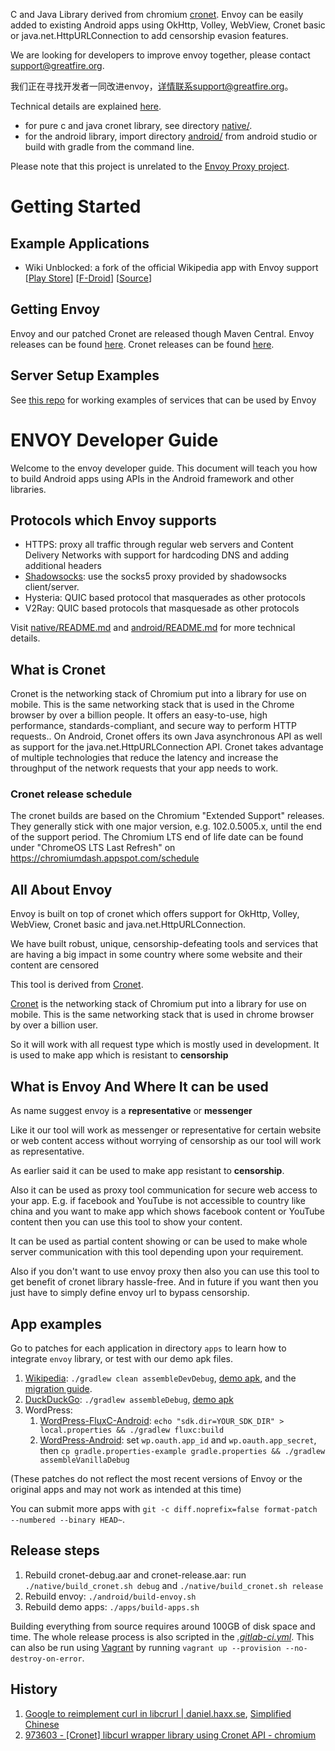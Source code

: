 C and Java Library derived from chromium [cronet](https://chromium.googlesource.com/chromium/src/+/master/components/cronet/). Envoy can be easily added to existing Android apps using OkHttp, Volley, WebView, Cronet basic or java.net.HttpURLConnection to add censorship evasion features.

We are looking for developers to improve envoy together, please contact support@greatfire.org.

我们正在寻找开发者一同改进envoy，详情联系support@greatfire.org。

Technical details are explained [here](native/README.md).

* for pure c and java cronet library, see directory [native/](native).
* for the android library, import directory [android/](android) from android studio or build with gradle from the command line.

Please note that this project is unrelated to the [Envoy Proxy project](https://www.envoyproxy.io/).

# Getting Started

## Example Applications

* Wiki Unblocked: a fork of the official Wikipedia app with Envoy support [[Play Store](https://play.google.com/store/apps/details?id=org.greatfire.wikiunblocked)] [[F-Droid](https://f-droid.org/en/packages/org.greatfire.wikiunblocked.fdroid/)] [[Source](https://github.com/greatfire/apps-android-wikipedia-envoy/tree/wiki-unblocked)]

## Getting Envoy

Envoy and our patched Cronet are released though Maven Central.
Envoy releases can be found [here](https://mvnrepository.com/artifact/org.greatfire/envoy).
Cronet releases can be found [here](https://mvnrepository.com/artifact/org.greatfire.envoy/cronet).

## Server Setup Examples

See [this repo](https://gitlab.com/stevenmcdonald/envoy-proxy-examples/) for working examples of services that can be used by Envoy

# ENVOY Developer Guide

Welcome to the envoy developer guide.
This document will teach you how to build Android apps using
APIs in the Android framework and other libraries.

## Protocols which Envoy supports

- HTTPS: proxy all traffic through regular web servers and Content Delivery Networks with support for hardcoding DNS and adding additional headers
- [Shadowsocks](https://github.com/gfw-report/shadowsocks-rust): use the socks5 proxy provided by shadowsocks client/server.
- Hysteria: QUIC based protocol that masquerades as other protocols
- V2Ray: QUIC based protocols that masquesade as other protocols

Visit [native/README.md](./native/README.md) and [android/README.md](./android/README.md) for more technical details.

## What is Cronet
Cronet is the networking stack of Chromium put into a library for use on mobile. This is the same networking stack that is used in the Chrome browser by over a billion people. It offers an easy-to-use, high performance, standards-compliant, and secure way to perform HTTP requests.. On Android, Cronet offers its own Java asynchronous API as well as support for the java.net.HttpURLConnection API. Cronet takes advantage of multiple technologies that reduce the latency and increase the throughput of the network requests that your app needs to work.

### Cronet release schedule

The cronet builds are based on the Chromium "Extended Support" releases.  They generally stick with one major version, e.g. 102.0.5005.x, until the end of the support period.  The Chromium LTS end of life date can be found under "ChromeOS LTS Last Refresh" on https://chromiumdash.appspot.com/schedule

## All About Envoy
Envoy is built on top of cronet which offers support for OkHttp, Volley, WebView, Cronet basic and java.net.HttpURLConnection.

We have built robust, unique, censorship-defeating tools and services that are having a big impact in some country where some website and their content are censored

This tool is derived from [Cronet](https://chromium.googlesource.com/chromium/src/+/master/components/cronet/).

[Cronet](https://chromium.googlesource.com/chromium/src/+/master/components/cronet/) is the networking stack of Chromium put into a library for use on mobile. This is the same networking stack that is used in chrome browser by over a billion user.

So it will work with all request type which is mostly used in development.
It is used to make app which is resistant to **censorship**

## What is Envoy And Where It can be used

As name suggest envoy is a **representative** or  **messenger**

Like it our tool will work as messenger or representative for certain website or web content access without worrying of censorship as our tool will work as representative.

As earlier said it can be used to make app resistant to  **censorship**.

Also it can be used as proxy tool communication for secure web access to your app.
E.g. if facebook and YouTube is not accessible to country like china and you want to make app which shows facebook content or YouTube content then you can use this tool to show your content.

It can be used as partial content showing or can be used to make whole server communication with this tool depending upon your requirement.

Also if you don't want to use envoy proxy then also you can use this tool to get benefit of cronet library hassle-free. And in future if you want then you just have to simply define envoy url to bypass censorship.

## App examples

Go to patches for each application in directory `apps` to learn how to integrate `envoy` library, or test with our demo apk files.

1. [Wikipedia](https://github.com/wikimedia/apps-android-wikipedia): `./gradlew clean assembleDevDebug`, [demo apk](https://envoy.greatfire.org/static/wikipedia-prod.apk), and the [migration guide](apps/wikipedia.md).
2. [DuckDuckGo](https://github.com/duckduckgo/Android): `./gradlew assembleDebug`, [demo apk](https://envoy.greatfire.org/static/duckduckgo-5.41.0-debug.apk)
3. WordPress:
   1. [WordPress-FluxC-Android](https://github.com/wordpress-mobile/WordPress-FluxC-Android): `echo "sdk.dir=YOUR_SDK_DIR" > local.properties && ./gradlew fluxc:build`
   2. [WordPress-Android](https://github.com/wordpress-mobile/WordPress-Android): set `wp.oauth.app_id` and `wp.oauth.app_secret`, then `cp gradle.properties-example gradle.properties && ./gradlew assembleVanillaDebug`

(These patches do not reflect the most recent versions of Envoy or the original apps and may not work as intended at this time)

You can submit more apps with `git -c diff.noprefix=false format-patch --numbered --binary HEAD~`.

## Release steps

1. Rebuild cronet-debug.aar and cronet-release.aar: run `./native/build_cronet.sh debug` and `./native/build_cronet.sh release`
2. Rebuild envoy: `./android/build-envoy.sh`
3. Rebuild demo apps: `./apps/build-apps.sh`

Building everything from source requires around 100GB of disk space and time. The whole release process is also scripted in the [_.gitlab-ci.yml_](.gitlab-ci.yml).  This can also be run using [Vagrant](https://www.vagrantup.com/) by running `vagrant up --provision --no-destroy-on-error`.


## History
1. [Google to reimplement curl in libcrurl | daniel.haxx.se](https://daniel.haxx.se/blog/2019/06/19/google-to-reimplement-curl-in-libcrurl/), [Simplified Chinese](https://www.oschina.net/news/107711/google-to-reimplement-curl-in-libcrurl)
2. [973603 - [Cronet] libcurl wrapper library using Cronet API - chromium](https://bugs.chromium.org/p/chromium/issues/detail?id=973603)
